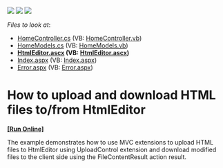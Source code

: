 <!-- default badges list -->
![](https://img.shields.io/endpoint?url=https://codecentral.devexpress.com/api/v1/VersionRange/128552259/12.2.4%2B)
[![](https://img.shields.io/badge/Open_in_DevExpress_Support_Center-FF7200?style=flat-square&logo=DevExpress&logoColor=white)](https://supportcenter.devexpress.com/ticket/details/E2838)
[![](https://img.shields.io/badge/📖_How_to_use_DevExpress_Examples-e9f6fc?style=flat-square)](https://docs.devexpress.com/GeneralInformation/403183)
<!-- default badges end -->
<!-- default file list -->
*Files to look at*:

* [HomeController.cs](./CS/Controllers/HomeController.cs) (VB: [HomeController.vb](./VB/Controllers/HomeController.vb))
* [HomeModels.cs](./CS/Models/HomeModels.cs) (VB: [HomeModels.vb](./VB/Models/HomeModels.vb))
* **[HtmlEditor.ascx](./CS/Views/Home/HtmlEditor.ascx) (VB: [HtmlEditor.ascx](./VB/Views/Home/HtmlEditor.ascx))**
* [Index.aspx](./CS/Views/Home/Index.aspx) (VB: [Index.aspx](./VB/Views/Home/Index.aspx))
* [Error.aspx](./CS/Views/Shared/Error.aspx) (VB: [Error.aspx](./VB/Views/Shared/Error.aspx))
<!-- default file list end -->
# How to upload and download HTML files to/from HtmlEditor
<!-- run online -->
**[[Run Online]](https://codecentral.devexpress.com/e2838/)**
<!-- run online end -->


<p>The example demonstrates how to use MVC extensions to upload HTML files to HtmlEditor using UploadControl extension and download modified files to the client side using the FileContentResult action result.</p>

<br/>


